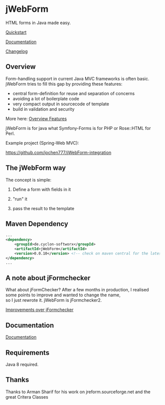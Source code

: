 # jWebForm

HTML forms in Java made easy.  

[Quickstart](doc/quickstart.md)

[Documentation](doc/start.md)

[Changelog](doc/CHANGELOG.md)


## Overview

Form-handling support in current Java MVC frameworks is often basic. jWebForm tries to fill this gap by providing these features:

* central form-definition for reuse and separation of concerns
* avoiding a lot of boilerplate code
* very compact output in sourcecode of template
* build in validation and security

More here: [Overview Features](doc/features.md)


jWebForm is for java what Symfony-Forms is for PHP or Rose::HTML for Perl.

Example project (Spring-Web MVC):

https://github.com/jochen777/jWebForm-integration 



## The jWebForm way

The concept is simple: 

1. Define a form with fields in it

2. "run" it

3. pass the result to the template




## Maven Dependency
```xml
...
<dependency>
    <groupId>de.cyclon-softworx</groupId>
    <artifactId>jWebForm</artifactId>
    <version>0.0.10</version> <!-- check on maven central for the latest version -->
</dependency>
...
```

## A note about jFormchecker

What about jFormChecker? After a few months in production, 
I realised some points to improve and wanted to change the name,  
so I just rewrote it. jWebForm is jFormchecker2. 

[Improvements over jFormchecker](doc/jformchecker_compare.md)

## Documentation

[Documentation](doc/start.md)

## Requirements

Java 8 required.

## Thanks

Thanks to Arman Sharif for his work on jreform.sourceforge.net and the great Critera Classes
